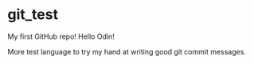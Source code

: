# git_test

My first GitHub repo! Hello Odin!

More test language to try my hand at writing good git commit messages.
